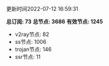 更新时间2022-07-12 16:59:31

**总订阅: 73**
**总节点: 3686**
**有效节点: 1245**
- v2ray节点: 82
- ss节点: 1006
- trojan节点: 146
- ssr节点: 11
